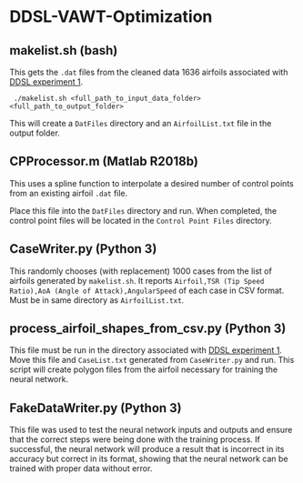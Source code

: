 # DDSL-VAWT-Optimization

## makelist.sh (bash)
This gets the `.dat` files from the cleaned data 1636 airfoils associated with [DDSL experiment 1](https://github.com/maxjiang93/DDSL/tree/pub/experiments/exp1_airfoil).
```
 ./makelist.sh <full_path_to_input_data_folder> <full_path_to_output_folder>
 ```
This will create a `DatFiles` directory and an `AirfoilList.txt` file in the output folder.

## CPProcessor.m (Matlab R2018b)
This uses a spline function to interpolate a desired number of control points from an existing airfoil `.dat` file.

Place this file into the `DatFiles` directory and run. When completed, the control point files will be located in the `Control Point Files` directory.

## CaseWriter.py (Python 3)
This randomly chooses (with replacement) 1000 cases from the list of airfoils generated by `makelist.sh`. It reports `Airfoil,TSR (Tip Speed Ratio),AoA (Angle of Attack),AngularSpeed` of each case in CSV format. Must be in same directory as `AirfoilList.txt`. 

## process_airfoil_shapes_from_csv.py (Python 3)
This file must be run in the directory associated with [DDSL experiment 1](https://github.com/maxjiang93/DDSL/tree/pub/experiments/exp1_airfoil). Move this file and `CaseList.txt` generated from `CaseWriter.py` and run. This script will create polygon files from the airfoil necessary for training the neural network.

## FakeDataWriter.py (Python 3)
This file was used to test the neural network inputs and outputs and ensure that the correct steps were being done with the training process. If successful, the neural network will produce a result that is incorrect in its accuracy but correct in its format, showing that the neural network can be trained with proper data without error.
